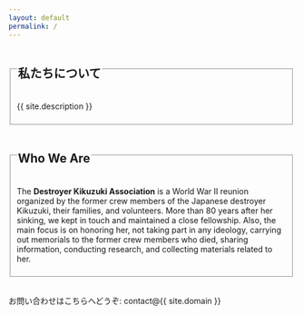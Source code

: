 ```yaml
---
layout: default
permalink: /
---
```

<main class="container">
<article class="home">
  <section class="card">
  <fieldset>
    <legend>
      <h2>私たちについて</h2>
    </legend>
    <p>{{ site.description }}</p>
  </fieldset>
  <br />
  <fieldset>
    <legend>
      <h2>Who We Are</h2>
    </legend>
    <p>The <strong>Destroyer Kikuzuki Association</strong> is a World War II reunion organized by the former crew members of the Japanese destroyer Kikuzuki, their families, and volunteers.
       More than 80 years after her sinking, we kept in touch and maintained a close fellowship.
       Also, the main focus is on honoring her, not taking part in any ideology, carrying out memorials to the former crew members who died, sharing information, conducting research, and collecting materials related to her.</p>
  </fieldset>
  <br />
  <p>お問い合わせはこちらへどうぞ: contact@{{ site.domain }}</p>
  </section>
</article>
<div id="back-to-top">
    <i class="fa-angle-up"></i>
</div>
</main>
